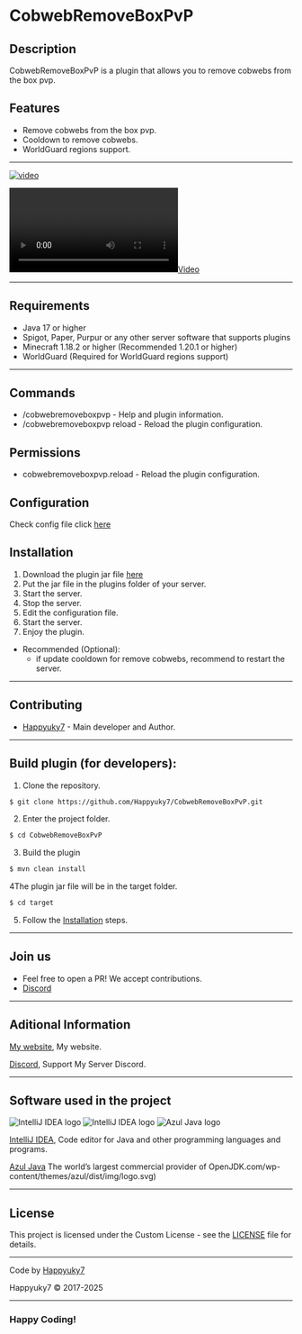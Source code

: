 # CobwebRemoveBoxPvP

## Description

CobwebRemoveBoxPvP is a plugin that allows you to remove cobwebs from the box pvp.

## Features
- Remove cobwebs from the box pvp.
- Cooldown to remove cobwebs.
- WorldGuard regions support.

---

[![video](https://raw.githubusercontent.com/Happyuky7/CobwebRemoveBoxPvP/)](https://raw.githubusercontent.com/Happyuky7/CobwebRemoveBoxPvP/refs/heads/master/CobwebRemoveBoxPvP-Demo1.mp4)

[![Video](https://i.imgur.com/Ti2Q1w3.mp4)](https://i.imgur.com/Ti2Q1w3.mp4)


---

## Requirements
- Java 17 or higher
- Spigot, Paper, Purpur or any other server software that supports plugins
- Minecraft 1.18.2 or higher (Recommended 1.20.1 or higher)
- WorldGuard (Required for WorldGuard regions support)

---

## Commands
- /cobwebremoveboxpvp - Help and plugin information.
- /cobwebremoveboxpvp reload - Reload the plugin configuration.

## Permissions
- cobwebremoveboxpvp.reload - Reload the plugin configuration.

## Configuration

Check config file click [here](https://github.com/Happyuky7/CobwebRemoveBoxPvP/blob/master/src/main/resources/config.yml)

## Installation

1. Download the plugin jar file [here](https://github.com/Happyuky7/CobwebRemoveBoxPvP/releases)
2. Put the jar file in the plugins folder of your server.
3. Start the server.
4. Stop the server.
5. Edit the configuration file.
6. Start the server.
7. Enjoy the plugin.

- Recommended (Optional):
  - if update cooldown for remove cobwebs, recommend to restart the server.

---

## Contributing

- [Happyuky7](https://github.com/Happyuky7) - Main developer and Author.

---

## Build plugin (for developers):

1. Clone the repository.
```bash
$ git clone https://github.com/Happyuky7/CobwebRemoveBoxPvP.git
```

2. Enter the project folder.
```bash
$ cd CobwebRemoveBoxPvP
```

3. Build the plugin
```bash
$ mvn clean install
```

4The plugin jar file will be in the target folder.
```bash
$ cd target
```

5. Follow the [Installation](#Installation) steps.

---

## Join us

* Feel free to open a PR! We accept contributions.
* [Discord](https://discord.gg/3EebYUyeUX)

---

## Aditional Information

[My website](https://happy7.xyz), My website.

[Discord](https://discord.gg/3EebYUyeUX), Support My Server Discord.

---

## Software used in the project

![IntelliJ IDEA logo](https://resources.jetbrains.com/storage/products/company/brand/logos/IntelliJ_IDEA_icon.png?size=100px)
![IntelliJ IDEA logo](https://resources.jetbrains.com/storage/products/company/brand/logos/IntelliJ_IDEA.png)
![Azul Java logo](https://www.azul.com/wp-content/themes/azul/dist/img/logo.svg)

[IntelliJ IDEA](https://www.jetbrains.com/idea/), Code editor for Java and other programming languages and programs.

[Azul Java](https://www.azul.com/) The world’s largest commercial provider of OpenJDK.com/wp-content/themes/azul/dist/img/logo.svg)

---

## License

This project is licensed under the Custom License - see the [LICENSE](https://github.com/Happyuky7/CobwebRemoveBoxPvP/blob/master/LICENSE) file for details.

---

Code by [Happyuky7](https://github.com/Happyuky7/)

Happyuky7 © 2017-2025

---

### Happy Coding!
